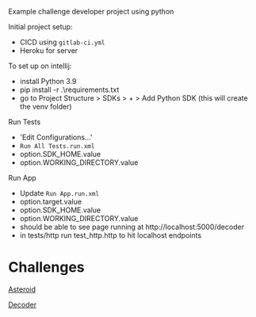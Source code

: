 Example challenge developer project using python

Initial project setup:
- CICD using `gitlab-ci.yml` 
- Heroku for server

To set up on intellij:
- install Python 3.9
- pip install -r .\requirements.txt
- go to Project Structure > SDKs > + > Add Python SDK (this will create the venv folder)

Run Tests
- 'Edit Configurations...'
- `Run All Tests.run.xml`
- option.SDK_HOME.value
- option.WORKING_DIRECTORY.value

Run App
- Update `Run App.run.xml`
- option.target.value
- option.SDK_HOME.value
- option.WORKING_DIRECTORY.value 
- should be able to see page running at http://localhost:5000/decoder 
- in tests/http run test_http.http to hit localhost endpoints

# Challenges

[Asteroid](static/asteroid.md)

[Decoder](static/decoder.md)